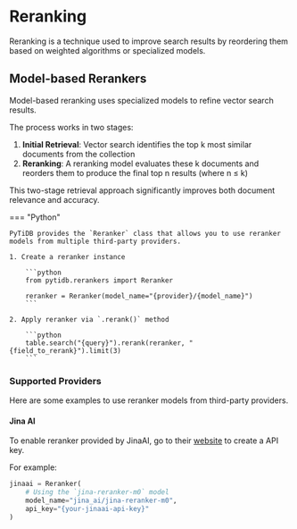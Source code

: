 # Reranking

Reranking is a technique used to improve search results by reordering them based on weighted algorithms or specialized models.

## Model-based Rerankers

Model-based reranking uses specialized models to refine vector search results. 

The process works in two stages:

1. **Initial Retrieval**: Vector search identifies the top k most similar documents from the collection
2. **Reranking**: A reranking model evaluates these k documents and reorders them to produce the final top n results (where n ≤ k)

This two-stage retrieval approach significantly improves both document relevance and accuracy.

=== "Python"

    PyTiDB provides the `Reranker` class that allows you to use reranker models from multiple third-party providers.

    1. Create a reranker instance

        ```python
        from pytidb.rerankers import Reranker

        reranker = Reranker(model_name="{provider}/{model_name}")
        ```

    2. Apply reranker via `.rerank()` method

        ```python
        table.search("{query}").rerank(reranker, "{field_to_rerank}").limit(3)
        ```

### Supported Providers

Here are some examples to use reranker models from third-party providers.

#### Jina AI

To enable reranker provided by JinaAI, go to their [website](https://jina.ai/reranker) to create a API key.

For example:

```python
jinaai = Reranker(
    # Using the `jina-reranker-m0` model
    model_name="jina_ai/jina-reranker-m0",
    api_key="{your-jinaai-api-key}"
)
```